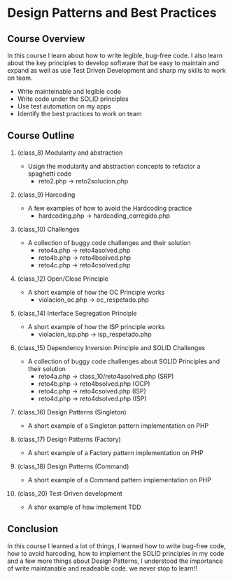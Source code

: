 # Design Patterns and Best Practices

## Course Overview

In this course I learn about how to write legible, bug-free code. I also learn about the key principles to develop software that be easy to maintain and expand as well as use Test Driven Development and sharp my skills to work on team.

* Write mainteinable and legible code
* Write code under the SOLID principles
* Use test automation on my apps
* Identify the best practices to work on team

## Course Outline

1. (class_8) Modularity and abstraction 
    - Usign the modularity and abstraction concepts to refactor a spaghetti code
        + reto2.php -> reto2solucion.php

2. (class_9) Harcoding
    - A few examples of how to avoid the Hardcoding practice
        + hardcoding.php -> hardcoding_corregido.php

3. (class_10) Challenges
    - A collection of buggy code challenges and their solution
        + reto4a.php -> reto4asolved.php
        + reto4b.php -> reto4bsolved.php
        + reto4c.php -> reto4csolved.php

4. (class_12) Open/Close Principle
    - A short example of how the OC Principle works
        + violacion_oc.php -> oc_respetado.php

5. (class_14) Interface Segregation Principle
    - A short example of how the ISP principle works
        + violacion_isp.php -> isp_respetado.php

6. (class_15) Dependency Inversion Principle and SOLID Challenges
    - A collection of buggy code challenges about SOLID Principles and their solution
        + reto4a.php -> class_10/reto4asolved.php (SRP)
        + reto4b.php -> reto4bsolved.php (OCP)
        + reto4c.php -> reto4csolved.php (ISP)
        + reto4d.php -> reto4dsolved.php (ISP)

7. (class_16) Design Patterns (Singleton)
    - A short example of a Singleton pattern implementation on PHP

8. (class_17) Design Patterns (Factory)
    - A short example of a Factory pattern implementation on PHP

8. (class_18) Design Patterns (Command)
    - A short example of a Command pattern implementation on PHP

9. (class_20) Test-Driven development
    - A shor example of how implement TDD

## Conclusion

In this course I learned a lot of things, I learned how to write bug-free code, how to avoid harcoding, how to implement the SOLID principles in my code and a few more things about Design Patterns, I understood the importance of write maintanable and readeable code. we never stop to learn!!